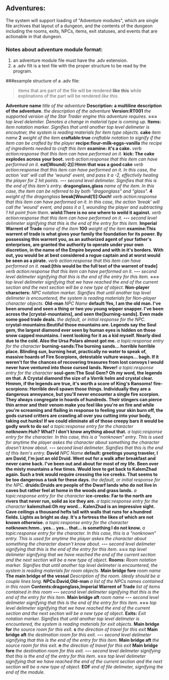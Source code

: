 ## Adventures:
The system will support loading of "Adventure modules", which are single file archives that layout of a dungeon, and the contents of the dungeon including the rooms, exits, NPCs, items, exit statuses, and events that are actionable in that dungeon.

### Notes about adventure module format:
1. an adventure module file must have the .adv extension.
2. a .adv filt is a text file with the proper structure to be read by the program.

###example structure of a .adv file:
> items that are part of the file will be rendered **like this** while explinations of the part will be rendered *like this*.

**Adventure name** *title of the adventure*
**Description: a multiline description of the adventure.** *the description of the adventure*
**Version:RT001** *the supported version of the Star Trader engine this adventure requires.*
**===** *top level delemiter. Denotes a change in material type is coming up.*
**Items:** *item notation marker. Signifies that until another top level delimeter is encoutner, the system is reading materials for item type objects.*
**cake** *item name*
**2** *weight of the item*
**craftable:true** *craftable notation to signify if the item can be crafted by the player*
**recipe:flour-milk-eggs-vanilla** *the recipe of ingredients needed to craft this item*
**examine: it's a cake.** *verb action:response that this item can have performed on it.*
**kick: The cake explodes across your boot.** *verb action:response that this item can have performed on it.*
**eat[Wound(-2)]:Hmm that was a good cake** *verb action:response that this item can have performed on it. In this case, the action 'eat' will call the 'wound' event, and pass it a -2, effectivily healing the player for 2 hit points.*
**---** *second level delimeter. Signifies that this is the end of this item's entry.*
**dragonglass,glass** *name of the item. In this case, the item can be referred to by both "dragonglass" and "glass".*
**4** *weight of the dragonglass*
**break[Wound(1)]:Ouch!** *verb action:response that this item can have performed on it. In this case, the action 'break' will call the 'wound' event, and pass it a 1, wounding the player and subtracting 1 hit point from them.*
**wield:There is no one where to weild it against.** *verb action:response that this item can have performed on it.*
**---** *second level delimeter signifying that this is the end of the entry for this item.*
**Imperial Warrent of Trade** *name of the item*
**100** *weight of the item*
**examine:This warrent of trade is what gives your family the foundation for its power. By possessing this warrent you, as an authorized agent of your father's enterprises, are granted the authority to operate under your own discretion, in the name of the Empire beyond and with in it's borders. With out, you would be at best considered a rogue captain and at worst would be seen  as a pirate.** *verb action:response that this item can have performed on it.*
**read:[this would be the full text of the warrent of trade]**  *verb action:response that this item can have performed on it.*
**---** *second level delimeter signifying that this is the end of the entry for this item.*
**===** *top level delimeter signifying that we have reached the end of the current section and the next section will be a new type of object.*
**Non-player characters:** *NPC notation marker. Signifies that until another top level delimeter is encountered, the system is reading materials for Non-player character objects.*
**Old-man** *NPC Name*
**default:Yes, I am the old man. I've been around and seen a thing or two you young wipper snapper. I've been across the [crystal-mountains], and seen the[burning-sands]. Even made some good trade deals.** *the default, or initial response for the NPC.*
**crystal-mountains:Beutiful those mountains are. Legends say the Soul gem, the largest diamond ever seen by human eyes is hidden on those snow capped mountains. I went looking for it as a kid myself. Nearly died due to the cold. Also the Ursa Polars almost got me.** *a topic:response entry for the character*
**burning-sands:The burning sands... horrible horrible place. Blinding sun, burning heat, practically no water to speak of, massive hoards of Fire Scorpions, detestable vulture wasps... bagh. If it weren't for the chances of recovering treasures from lost convoys I would never have ventured into those cursed lands. Never!** *a topic:response entry for the character*
**soul-gem:The Soul Gem? Oh my word, the legends on that. A Crystal diamond the size of a Vorrik helm and crystal clear. Hmmm, if the legends are true, it's worth a score of King's Ransoms!** 
**fire-scorpions: Horrible devil spawn those things. Individually they are a dangerous annoyance, but you'll never encounter a single fire scorpion. They always congregate in hoards of hundreds. Their stingers can pierce thin armor and their venom make you feel like you're on fire and while you're screaming and flailing in response to feeling your skin burn off, the gods cursed critters are crawling all over you cutting into your body, taking out hunks! If we could eliminate all of those creepy bars it would be godly work to do so!** *a topic:response entry for the character*
**notknown:Huh? What? I don't know anything about that.** *a topic:response entry for the character. In this case, this is a "nonknown" entry. This is used for anytime the player askes the character about something the character doesn't know about.*
**---** *second level delimeter. Signifies that this is the end of this item's entry.*
**David** *NPC Name*
**default: greetings young traveler, I am David, I'm just an old Druid. Went out for a walk after breakfast and never came back. I've been out and about for most of my life. Been over the misty mountains a few times. Would love to get back to KalemZhad again. Such a trek would require crossing the ice creeks. That seems to be too dangerous a task for these days.** *the default, or initial response for the NPC.*
**druids:Druids are people of the Dwarf lands who do not live in caves but rather feel at home in the woods and grass lands.** *a topic:response entry for the character*
**ice-creeks: Far to the north are rivers that never run, solid as ice they are.** *a topic:response entry for the character*
**kalemzhad:Oh my word... KalenZhad is an impressive sight. Cave ceilings a thousand hefts tall with walls that runs for a hundred fields. Lights as bright as day. It's a fortress the likes of which are not known otherwise.** *a topic:response entry for the character*
**notknown:hmm.. yes... yes... that... is something I do not know.** *a topic:response entry for the character. In this case, this is a "nonknown" entry. This is used for anytime the player askes the character about something the character doesn't know about.*
**---** *second level delimeter signifying that this is the end of the entry for this item.*
**===** *top level delimeter signifying that we have reached the end of the current section and the next section will be a new type of object.*
**Rooms:** *Room notation marker. Signifies that until another top level delimeter is encountered, the system is reading materials for room objects.*
**Main bridge fore** *room name*
**The main bridge of the vessal** *Description of the room. Idealy should be a couple lines long.*
**NPCs:David,Old-man** *a list of the NPCs names contained in this room*
**Contents:dragonglass,Imperial Warrent of Trade** *list of items contained in this room*
**---** *second level delimeter signifying that this is the end of the entry for this item.*
**Main bridge aft** *room name*
**---** *second level delimeter signifying that this is the end of the entry for this item.*
**===** *top level delimeter signifying that we have reached the end of the current section and the next section will be a new type of object.*
**Exits:** *Exit notation marker. Signifies that until another top level delimeter is encountered, the system is reading materials for exit objects.*
**Main bridge for** *the source room for this exit.*
**s** *the direction of travel for this exit*
**Main bridge aft** *the destination room for this exit.*
**---** *second level delimeter signifying that this is the end of the entry for this item.*
**Main bridge aft** *the source room for this exit.*
**n** *the direction of travel for this exit*
**Main bridge fore** *the destination room for this exit.*
**---** *second level delimeter signifying that this is the end of the entry for this item.*
**===** *top level delimeter signifying that we have reached the end of the current section and the next section will be a new type of object.*
**EOF** *end of file delimeter, signifying the end of the module.*

